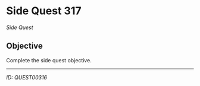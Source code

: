 # Side Quest 317

*Side Quest*

## Objective
Complete the side quest objective.

---
*ID: QUEST00316*